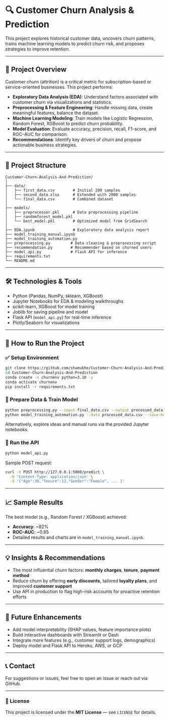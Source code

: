 # 🔍 Customer Churn Analysis & Prediction

This project explores historical customer data, uncovers churn patterns, trains machine learning models to predict churn risk, and proposes strategies to improve retention.

---

## 🚀 Project Overview

Customer churn (attrition) is a critical metric for subscription-based or service-oriented businesses. This project performs:

- **Exploratory Data Analysis (EDA)**: Understand factors associated with customer churn via visualizations and statistics.
- **Preprocessing & Feature Engineering**: Handle missing data, create meaningful features, balance the dataset.
- **Machine Learning Modeling**: Train models like Logistic Regression, Random Forest, XGBoost to predict churn probability.
- **Model Evaluation**: Evaluate accuracy, precision, recall, F1-score, and ROC–AUC for comparison.
- **Recommendations**: Identify key drivers of churn and propose actionable business strategies.

---

## 📂 Project Structure

```
Customer-Churn-Analysis-And-Prediction/
│
├── data/
│   ├── first_data.csv        # Initial 200 samples
│   ├── second_data.xlsx      # Extended with 2000 samples
│   └── final_data.csv        # Combined dataset
│
├── models/
│   ├── preprocessor.pkl      # Data preprocessing pipeline
│   ├── randomforest_model.pkl
│   └── best_model.pkl        # Optimized model from GridSearch
│
├── EDA.ipynb                 # Exploratory data analysis report
├── model_training_manual.ipynb
├── model_training_automation.py
├── preprocessing.py         # Data cleaning & preprocessing script
├── recommendation.py        # Recommender based on churned users
├── model_api.py             # Flask API for inference
├── requirements.txt
└── README.md
```

---

## 🛠️ Technologies & Tools

- Python (Pandas, NumPy, sklearn, XGBoost)
- Jupyter Notebooks for EDA & modeling walkthroughs
- scikit-learn, XGBoost for model training
- Joblib for saving pipeline and model
- Flask API (`model_api.py`) for real-time inference
- Plotly/Seaborn for visualizations

---

## 🧪 How to Run the Project

### ✅ Setup Environment

```bash
git clone https://github.com/shumukhe/Customer-Churn-Analysis-And-Prediction.git
cd Customer-Churn-Analysis-And-Prediction
conda create -n churnenv python=3.10 -y
conda activate churnenv
pip install -r requirements.txt
```

### 🔄 Prepare Data & Train Model

```bash
python preprocessing.py --input final_data.csv --output processed_data.csv
python model_training_automation.py --data processed_data.csv --save-model models/best_model.pkl
```

Alternatively, explore ideas and manual runs via the provided Jupyter notebooks.

### 🚀 Run the API

```bash
python model_api.py
```

Sample POST request:
```bash
curl -X POST http://127.0.0.1:5000/predict \
  -H 'Content-Type: application/json' \
  -d '{"Age":30,"Tenure":12,"Gender":"Female", ... }'
```

---

## 📈 Sample Results

The best model (e.g., Random Forest / XGBoost) achieved:
- **Accuracy**: ~82%
- **ROC–AUC**: ~0.85
- Detailed results and charts are in `model_training_manual.ipynb`.

---

## 💡 Insights & Recommendations

- The most influential churn factors: **monthly charges**, **tenure**, **payment method**
- Reduce churn by offering **early discounts**, tailored **loyalty plans**, and improved **customer support**
- Use API in production to flag high-risk accounts for proactive retention efforts

---

## 🌟 Future Enhancements

- Add model interpretability (SHAP values, feature importance plots)
- Build interactive dashboards with Streamlit or Dash
- Integrate more features (e.g., customer support logs, demographics)
- Deploy model and Flask API to Heroku, AWS, or GCP

---

## 📞 Contact

For suggestions or issues, feel free to open an issue or reach out via GitHub.

---

### 📜 License

This project is licensed under the **MIT License** — see `LICENSE` for details.

